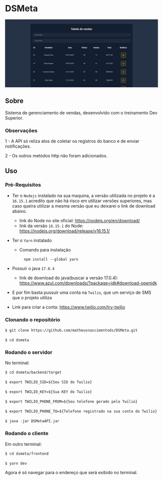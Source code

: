 
# DSMeta

![Preview-Screens](https://github.com/matheusnascimentods/DSMeta/blob/master/Images%20For%20Github/home.jpg)

## Sobre

Sistema de gerenciamento de vendas, desenvolvido com o treinamento Dev Superior.

### Observações

1 - A API só reliza atos de coletar os registros do banco e de enviar notificações.

2 - Os outros metódos http não foram adicionados.

## Uso
### Pré-Requisitos

* Ter o `Nodejs` instalado na sua maquina, a versão utilizada no projeto é a `16.15.1` acredito que não há risco em utilizar versões superiores, mas caso queira utilizar a mesma versão que eu deixarei o link de download abaixo.
  * link do Node no site oficial: https://nodejs.org/en/download/
  * link da versão `16.15.1` do Node: https://nodejs.org/download/release/v16.15.1/

* Ter o `Yarn` instalado
    * Comando para instalação
    
      ```
        npm install --global yarn
      ```

* Possuir o java `17.0.4`
    * link de download do java(buscar a versão 17.0.4): https://www.azul.com/downloads/?package=jdk#download-openjdk 

* E por fim basta pussuir uma conta na `Twilio`, que um serviço de SMS que o projeto utiliza
 * Link para criar a conta: https://www.twilio.com/try-twilio
 
 ### Clonando o repositório
 
 ```
$ git clone https://github.com/matheusnascimentods/DSMeta.git

$ cd dsmeta
```

### Rodando o servidor

No terminal: 
```
$ cd dsmeta/backend/target

$ export TWILIO_SID=${Seu SID do Twilio}

$ export TWILIO_KEY=${Sua KEY do Twilio}

$ export TWILIO_PHONE_FROM=${Seu telefone gerado pelo Twilio}

$ export TWILIO_PHONE_TO=${Telefone registrado na sua conta do Twilio}

$ java -jar DSMetaAPI.jar
```

### Rodando o cliente

Em outro terminal:
```
$ cd dsmeta/frontend

$ yarn dev
```
Agora é só navegar para o endereço que será exibido no terminal.
